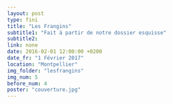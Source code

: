 ```yaml
---
layout: post
type: fini
title: "Les Frangins"
subtitle1: "Fait à partir de notre dossier esquisse"
subtitle2:
link: none
date: 2016-02-01 12:00:00 +0200
date_fr: "1 Février 2017"
location: "Montpellier"
img_folder: "lesfrangins"
img_num: 5
before_num: 4
poster: "couverture.jpg"
---
```

